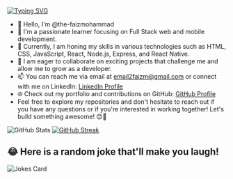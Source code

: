 [![Typing SVG](https://readme-typing-svg.demolab.com/?lines=I+'m+curious+to+learn;passion+to+create)](https://git.io/typing-svg)
- 👋 Hello, I'm @the-faizmohammad
- 🌱 I'm a passionate learner focusing on Full Stack web and mobile development.
- 💼 Currently, I am honing my skills in various technologies such as HTML, CSS, JavaScript, React, Node.js, Express, and React Native.
- 💞️ I am eager to collaborate on exciting projects that challenge me and allow me to grow as a developer.
- 📫 You can reach me via email at [email2faizm@gmail.com](mailto:email2faizm@gmail.com) or connect with me on LinkedIn: [LinkedIn Profile](https://www.linkedin.com/in/faiz-mohammad-967354142/)
- 🌐 Check out my portfolio and contributions on GitHub: [GitHub Profile](https://github.com/the-faizmohammad)
- Feel free to explore my repositories and don't hesitate to reach out if you have any questions or if you're interested in working together! Let's build something awesome! 😊🚀

![GitHub Stats](https://github-readme-stats.vercel.app/api?username=the-faizmohammad&show_icons=true&theme=theme_name) [![GitHub Streak](https://github-readme-streak-stats.herokuapp.com?user=the-faizmohammad&theme=blueberry&date_format=M%20j%5B%2C%20Y%5D)](https://git.io/streak-stats)

## 😂 Here is a random joke that'll make you laugh!
![Jokes Card](https://readme-jokes.vercel.app/api)

